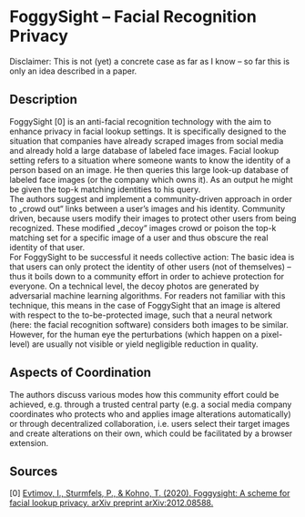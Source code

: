 # FoggySight – Facial Recognition Privacy

Disclaimer: This is not (yet) a concrete case as far as I know – so far this is only an idea described in a paper.   

## Description

FoggySight [0] is an anti-facial recognition technology with the aim to enhance privacy in facial lookup settings. It is specifically designed to the situation that companies have already scraped images from social media and already hold a large database of labeled face images. Facial lookup setting refers to a situation where someone wants to know the identity of a person based on an image. He then queries this large look-up database of labeled face images (or the company which owns it). As an output he might be given the top-k matching identities to his query.   
The authors suggest and implement a community-driven approach in order to „crowd out“ links between a user’s images and his identity. Community driven, because users modify their images to protect other users from being recognized. These modified „decoy“ images crowd or poison the top-k matching set for a specific image of a user and thus obscure the real identity of that user.   
For FoggySight to be successful it needs collective action: The basic idea is that users can only protect the identity of other users (not of themselves) – thus it boils down to a community effort in order to achieve protection for everyone. 
On a technical level, the decoy photos are generated by adversarial machine learning algorithms. For readers not familiar with this technique, this means in the case of FoggySight that an image is altered with respect to the to-be-protected image, such that a neural network (here: the facial recognition software) considers both images to be similar. However, for the human eye the perturbations (which happen on a pixel-level) are usually not visible or yield negligible reduction in quality.   

## Aspects of Coordination

The authors discuss various modes how this community effort could be achieved, e.g. through a trusted central party (e.g. a social media company coordinates who protects who and applies image alterations automatically) or through decentralized collaboration, i.e. users select their target images and create alterations on their own, which could be facilitated by a browser extension.   

## Sources 

[0] [Evtimov, I., Sturmfels, P., & Kohno, T. (2020). Foggysight: A scheme for facial lookup privacy. arXiv preprint arXiv:2012.08588.](https://doi.org/10.48550/arXiv.2012.08588)